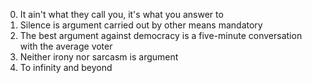 0. It ain't what they call you, it's what you answer to
1. Silence is argument carried out by other means
mandatory
2. The best argument against democracy is a five-minute conversation with the average voter
3. Neither irony nor sarcasm is argument
4. To infinity and beyond

